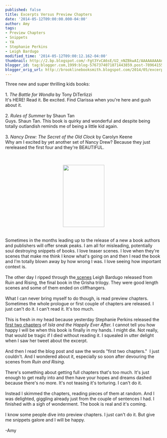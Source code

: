 ```yaml
---
published: false
title: Excerpts Versus Preview Chapters
date: '2014-05-12T09:00:00.000-04:00'
author: Amy
tags:
- Preview Chapters
- Snippets
- YA
- Stephanie Perkins
- Leigh Bardugo
modified_time: '2014-05-12T09:00:12.162-04:00'
thumbnail: http://2.bp.blogspot.com/-Fgt3YvCA6sE/U2_nNZBkwAI/AAAAAAAAAno/pX5Heiiupjo/s72-c/tumblr_mw2ifvQsrL1rhcw6to1_400.jpg
blogger_id: tag:blogger.com,1999:blog-5767374071871443859.post-7896415590010903035
blogger_orig_url: http://brooklinebooksmith.blogspot.com/2014/05/excerpts-versus-preview-chapters.html
---
```


Three new and super thrilling kids books:<br /><br />1. <i>The Battle for Wondla</i> by Tony DiTerlizzi<br />It's HERE! Read it. Be excited. Find Clarissa when you're here and gush about it.<br /><br />2. <i>Rules of Summer</i> by Shaun Tan<br />Guys. Shaun Tan. This book is quirky and wonderful and despite being totally outlandish reminds me of being a little kid again.<br /><br />3. <i>Nancy Drew: The Secret of the Old Clock</i> by Carolyn Keene<br />Why am I excited by yet another set of Nancy Drew? Because they just rereleased the first four and they're BEAUTIFUL. <br /><br /><br /><div class="separator" style="clear: both; text-align: center;"><a href="http://2.bp.blogspot.com/-Fgt3YvCA6sE/U2_nNZBkwAI/AAAAAAAAAno/pX5Heiiupjo/s1600/tumblr_mw2ifvQsrL1rhcw6to1_400.jpg" imageanchor="1" style="margin-left: 1em; margin-right: 1em;"><img border="0" src="http://2.bp.blogspot.com/-Fgt3YvCA6sE/U2_nNZBkwAI/AAAAAAAAAno/pX5Heiiupjo/s1600/tumblr_mw2ifvQsrL1rhcw6to1_400.jpg" height="200" width="133" /></a></div><div class="separator" style="clear: both; text-align: center;"><br /></div><div class="separator" style="clear: both; text-align: center;"><br /></div>Sometimes in the months leading up to the release of a new a book authors and publishers will offer sneak peaks. I am all for misleading, potentially soul destroying snippets of books. I love teaser scenes. I love when they're scenes that make me think I know what's going on and then I read the book and I'm totally blown away by how wrong I was. I love seeing how important context is.<br /><br />The other day I ripped through the<a href="http://grishatrilogy.com/"> scenes</a> Leigh Bardugo released from Ruin and Rising, the final book in the Grisha trilogy. They were good length scenes and some of them ended on cliffhangers.<br /><br />What I can never bring myself to do though, is read preview chapters. Sometimes the whole prologue or first couple of chapters are released. I just can't do it. I can't read it. It's too much.<br /><br />This is fresh in my head because yesterday Stephanie Perkins released the <a href="http://www.mtv.com/news/1822614/exclusive-read-the-first-two-chapters-of-isla-and-the-happily-ever-after/">first two chapters</a> of <i>Isla and the Happily Ever After. </i>I cannot tell you how happy I will be when this book is finally in my hands. I might die. Not really, that would be tragic if I died without reading it. I squealed in utter delight when I saw her tweet about the excerpt. <br /><br />And then I read the blog post and saw the words "first two chapters."&nbsp; I just couldn't. And I wondered about it, especially so soon after devouring the scenes from <i>Ruin and Rising.</i><br /><br />There's something about getting full chapters that's too much. It's just enough to get really into and then have your hopes and dreams dashed because there's no more. It's not teasing it's torturing. I can't do it. <br /><br />Instead I skimmed the chapters, reading pieces of them at random. And I was delighted, giggling already just from the couple of sentences I had. I finished with a sigh of wonderment. The book is real and it's coming. <br /><br />I know some people dive into preview chapters. I just can't do it. But give me snippets galore and I will be happy. <br /><br />-Amy<br /><br /><br />